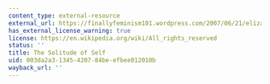 ```yaml
---
content_type: external-resource
external_url: https://finallyfeminism101.wordpress.com/2007/06/21/elizabeth-cady-stanton-the-solitude-of-self-1892/
has_external_license_warning: true
license: https://en.wikipedia.org/wiki/All_rights_reserved
status: ''
title: The Solitude of Self
uid: 003da2a3-1345-4207-84be-efbee012010b
wayback_url: ''
---
```

